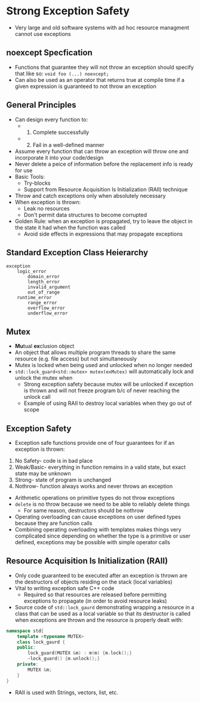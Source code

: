 # Strong Exception Safety
- Very large and old software systems with ad hoc resource managment cannot use exceptions

## noexcept Specfication
- Functions that guarantee they will not throw an exception should specify that like so: `void foo (...) noexcept;`
- Can also be used as an operator that returns true at compile time if a given expression is guaranteed to not throw an exception

## General Principles
- Can design every function to:
    - 1) Complete successfully
    - 2) Fail in a well-defined manner
- Assume every function that can throw an exception will throw one and incorporate it into your code/design
- Never delete a peice of information before the replacement info is ready for use
- Basic Tools:
    - Try-blocks
    - Support from Resource Acquisition Is Initialization (RAII) technique
- Throw and catch exceptions only when absolutely necessary
- When exception is thrown:
    - Leak no resources
    - Don't permit data structures to become corrupted  
- Golden Rule: when an exception is propagated, try to leave the object in the state it had when the function was called
    - Avoid side effects in expressions that may propagate exceptions

## Standard Exception Class Heierarchy
```
exception
    logic_error
        domain_error
        length_error
        invalid_argument
        out_of_range
    runtime_error
        range_error
        overflow_error
        underflow_error
```

## Mutex
- **Mu**tual **ex**clusion object
- An object that allows multiple program threads to share the same resource (e.g. file access) but not simultaneously 
- Mutex is locked when being used and unlocked when no longer needed
- `std::lock_guard<std::mutex> mutex(exMutex)` will automatically lock and unlock the mutex when
    - Strong exception safety because mutex will be unlocked if exception is thrown and will not freeze program b/c of never reaching the unlock call
    - Example of using RAII to destroy local variables when they go out of scope

## Exception Safety
- Exception safe functions provide one of four guarantees for if an exception is thrown:

1. No Safety- code is in bad place
2. Weak/Basic- everything in function remains in a valid state, but exact state may be unknown
3. Strong- state of program is unchanged
4. Nothrow- function always works and never throws an exception

- Arithmetic operations on primitive types do not throw exceptions
- `delete` is no throw because we need to be able to reliably delete things
    - For same reason, destructors should be nothrow
- Operating overloading can cause exceptions on user defined types because they are function calls
- Combining operating overloading with templates makes things very complicated since depending on whether the type is a primitive or user defined, exceptions may be possible with simple operator calls

## Resource Acquisition Is Initialization (RAII)
- Only code guaranteed to be executed after an exception is thrown are the destructors of objects residing on the stack (local variables)
- Vital to writing exception safe C++ code
    - Required so that resources are released before permitting exceptions to propagate (in order to avoid resource leaks) 
- Source code of `std::lock_gaurd` demonstrating wrapping a resource in a class that can be used as a local variable so that its destructor is called when exceptions are thrown and the resource is properly dealt with:

``` c++
namespace std{
    template <typename MUTEX>
    class lock_gaurd {
    public:
        lock_guard(MUTEX &m) : m(m) {m.lock();}
        ~lock_guard() {m.unlock();}
    private:
        MUTEX &m;
    }    
}
```
- RAII is used with Strings, vectors, list, etc. 

